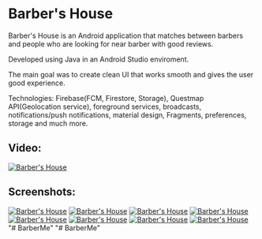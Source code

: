 # Barber's House

Barber's House is an Android application that matches between barbers and people who are looking for near barber with good reviews.

Developed using Java in an Android Studio enviroment.

The main goal was to create clean UI that works smooth and gives the user good experience.

Technologies: Firebase(FCM, Firestore, Storage), Questmap API(Geolocation service), foreground services, broadcasts, notifications/push notifications, material design, Fragments, preferences, storage and much more.

## Video:

[![Barber's House](http://img.youtube.com/vi/zcn0aEwRcvI/0.jpg)](https://www.youtube.com/watch?v=zcn0aEwRcvI)

## Screenshots:

[![Barber's House](https://thumbs2.imgbox.com/e9/fd/xevaJa52_t.jpg)](https://imgbox.com/xevaJa52)
[![Barber's House](https://thumbs2.imgbox.com/e2/a6/tMUcMX14_t.jpg)](https://imgbox.com/tMUcMX14)
[![Barber's House](https://thumbs2.imgbox.com/0e/e9/dAWors6c_t.jpg)](https://imgbox.com/dAWors6c)
[![Barber's House](https://thumbs2.imgbox.com/64/04/XUejUiGt_t.jpg)](https://imgbox.com/XUejUiGt)
[![Barber's House](https://thumbs2.imgbox.com/51/e6/2M9ucJsM_t.jpg)](https://imgbox.com/2M9ucJsM)
[![Barber's House](https://thumbs2.imgbox.com/35/df/9onvcSGb_t.jpg)](https://imgbox.com/9onvcSGb)
[![Barber's House](https://thumbs2.imgbox.com/af/6c/rzA0E3tW_t.jpg)](https://imgbox.com/rzA0E3tW)
[![Barber's House](https://thumbs2.imgbox.com/7e/29/Mg4ddPxk_t.jpg)](https://imgbox.com/Mg4ddPxk)
"# BarberMe" 
"# BarberMe" 

